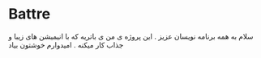 # Battre
سلام به همه برنامه نویسان عزیز . این پروژه ی من ی باتریه که با انیمیشن های زیبا و جذاب کار میکنه . امیدوارم خوشتون بیاد
